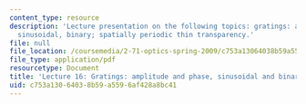 ```yaml
---
content_type: resource
description: 'Lecture presentation on the following topics: gratings: amplitude, phase,
  sinusoidal, binary; spatially periodic thin transparency.'
file: null
file_location: /coursemedia/2-71-optics-spring-2009/c753a13064038b59a5596af428a8bc41_MIT2_71S09_lec16.pdf
file_type: application/pdf
resourcetype: Document
title: 'Lecture 16: Gratings: amplitude and phase, sinusoidal and binary'
uid: c753a130-6403-8b59-a559-6af428a8bc41
---
```

